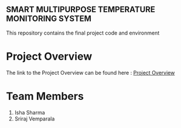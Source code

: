 
## SMART MULTIPURPOSE TEMPERATURE MONITORING SYSTEM
This repository contains the final project code and environment 

# Project Overview
The link to the Project Overview can be found here : [Project Overview](https://github.com/cu-ecen-aeld/final-project-ishassharmaa/wiki/Project-Overview)

# Team Members
1. Isha Sharma
2. Sriraj Vemparala


